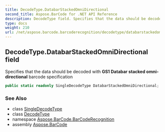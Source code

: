 ```yaml
---
title: DecodeType.DatabarStackedOmniDirectional
second_title: Aspose.BarCode for .NET API Reference
description: DecodeType field. Specifies that the data should be decoded with GS1 Databar stacked omnidirectional barcode specification
type: docs
weight: 210
url: /net/aspose.barcode.barcoderecognition/decodetype/databarstackedomnidirectional/
---
```

## DecodeType.DatabarStackedOmniDirectional field

Specifies that the data should be decoded with **GS1 Databar stacked omni-directional** barcode specification

```csharp
public static readonly SingleDecodeType DatabarStackedOmniDirectional;
```

### See Also

* class [SingleDecodeType](../../singledecodetype/)
* class [DecodeType](../)
* namespace [Aspose.BarCode.BarCodeRecognition](../../decodetype/)
* assembly [Aspose.BarCode](../../../)


